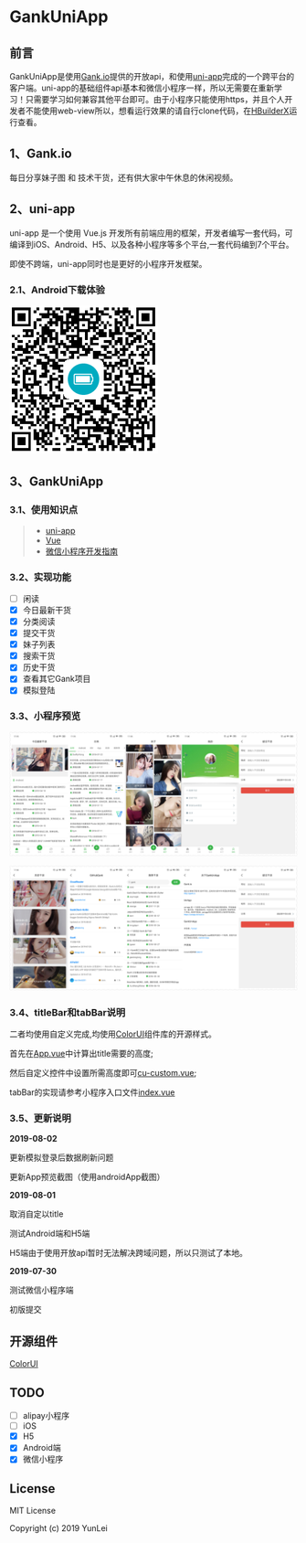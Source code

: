 # GankUniApp

## 前言
GankUniApp是使用[Gank.io](http://gank.io/api)提供的开放api，和使用[uni-app](https://uniapp.dcloud.io/)完成的一个跨平台的客户端。uni-app的基础组件api基本和微信小程序一样，所以无需要在重新学习！只需要学习如何兼容其他平台即可。由于小程序只能使用https，并且个人开发者不能使用web-view所以，想看运行效果的请自行clone代码，在[HBuilderX](https://www.dcloud.io/hbuilderx.html)运行查看。

## 1、Gank.io
每日分享妹子图 和 技术干货，还有供大家中午休息的休闲视频。

## 2、uni-app
uni-app 是一个使用 Vue.js 开发所有前端应用的框架，开发者编写一套代码，可编译到iOS、Android、H5、以及各种小程序等多个平台,一套代码编到7个平台。

即使不跨端，uni-app同时也是更好的小程序开发框架。

### 2.1、Android下载体验

![tab页面](https://github.com/leiyun1993/GankUniApp/raw/master/screenshot/qrcode_102.png)

## 3、GankUniApp
### 3.1、使用知识点
> * [uni-app](https://uniapp.dcloud.io/component/README)
> * [Vue](http://doc.vue-js.com/)
> * [微信小程序开发指南](https://developers.weixin.qq.com/miniprogram/dev/api/)

### 3.2、实现功能

- [ ] 闲读
- [x] 今日最新干货
- [x] 分类阅读
- [x] 提交干货
- [x] 妹子列表
- [x] 搜索干货
- [x] 历史干货
- [x] 查看其它Gank项目
- [x] 模拟登陆

### 3.3、小程序预览

![tab页面](https://github.com/leiyun1993/GankUniApp/raw/master/screenshot/001.jpg)
 
![我的相关](https://github.com/leiyun1993/GankUniApp/raw/master/screenshot/002.jpg)

### 3.4、titleBar和tabBar说明
二者均使用自定义完成,均使用[ColorUI](https://github.com/weilanwl/ColorUI/)组件库的开源样式。

首先在[App.vue](https://github.com/leiyun1993/GankUniApp/blob/master/App.vue)中计算出title需要的高度;

然后自定义控件中设置所需高度即可[cu-custom.vue](https://github.com/leiyun1993/GankUniApp/blob/master/colorui/components/cu-custom.vue);

tabBar的实现请参考小程序入口文件[index.vue](https://github.com/leiyun1993/GankUniApp/blob/master/pages/index/index.vue)

### 3.5、更新说明

**2019-08-02**

更新模拟登录后数据刷新问题

更新App预览截图（使用androidApp截图）


**2019-08-01**

取消自定以title

测试Android端和H5端

H5端由于使用开放api暂时无法解决跨域问题，所以只测试了本地。

**2019-07-30**

测试微信小程序端

初版提交

## 开源组件
[ColorUI](https://github.com/weilanwl/ColorUI/)

## TODO
- [ ] alipay小程序
- [ ] iOS
- [x] H5
- [x] Android端
- [x] 微信小程序

## License

MIT License

Copyright (c) 2019 YunLei
